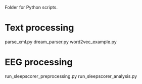 Folder for Python scripts.

# Text processing
parse_xml.py
dream_parser.py
word2vec_example.py

# EEG processing
run_sleepscorer_preprocessing.py
run_sleepscorer_analysis.py